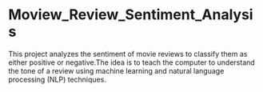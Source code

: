 # Moview_Review_Sentiment_Analysis
This project analyzes the sentiment of movie reviews to classify them as either positive or negative.The idea is to teach the computer to understand the tone of a review using machine learning and natural language processing (NLP) techniques.

